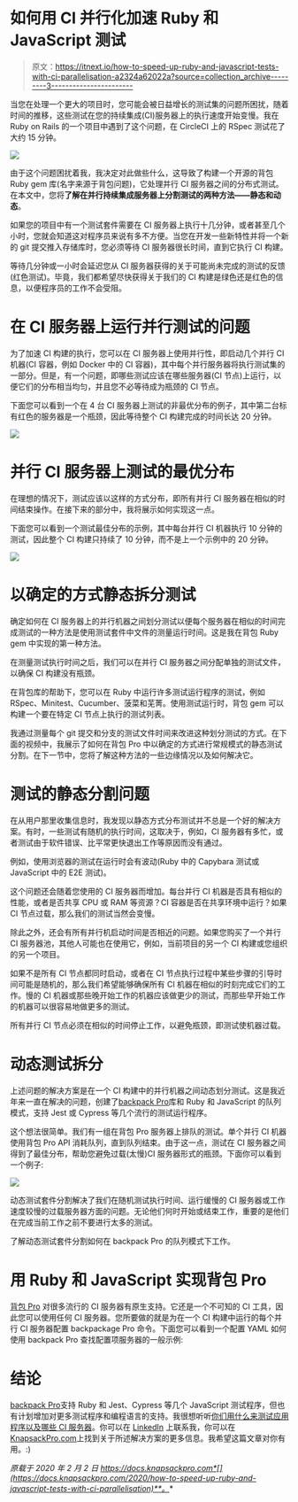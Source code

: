 # 如何用 CI 并行化加速 Ruby 和 JavaScript 测试

> 原文：<https://itnext.io/how-to-speed-up-ruby-and-javascript-tests-with-ci-parallelisation-a2324a62022a?source=collection_archive---------3----------------------->

当您在处理一个更大的项目时，您可能会被日益增长的测试集的问题所困扰，随着时间的推移，这些测试在您的持续集成(CI)服务器上的执行速度开始变慢。我在 Ruby on Rails 的一个项目中遇到了这个问题，在 CircleCI 上的 RSpec 测试花了大约 15 分钟。

![](img/c360b81f090be1f2b28b80e55e0b2561.png)

由于这个问题困扰着我，我决定对此做些什么，这导致了构建一个开源的背包 Ruby gem 库(名字来源于背包问题)，它处理并行 CI 服务器之间的分布式测试。在本文中，您将**了解在并行持续集成服务器上分割测试的两种方法——静态和动态**。

如果您的项目中有一个测试套件需要在 CI 服务器上执行十几分钟，或者甚至几个小时，您就会知道这对程序员来说有多不方便。当您在开发一些新特性并将一个新的 git 提交推入存储库时，您必须等待 CI 服务器很长时间，直到它执行 CI 构建。

等待几分钟或一小时会延迟您从 CI 服务器获得的关于可能尚未完成的测试的反馈(红色测试)。毕竟，我们都希望尽快获得关于我们的 CI 构建是绿色还是红色的信息，以便程序员的工作不会受阻。

# 在 CI 服务器上运行并行测试的问题

为了加速 CI 构建的执行，您可以在 CI 服务器上使用并行性，即启动几个并行 CI 机器(CI 容器，例如 Docker 中的 CI 容器)，其中每个并行服务器将执行测试集的一部分。但是，有一个问题，即哪些测试应该在哪些服务器(CI 节点)上运行，以便它们的分布相当均匀，并且您不必等待成为瓶颈的 CI 节点。

下面您可以看到一个在 4 台 CI 服务器上测试的非最优分布的例子，其中第二台标有红色的服务器是一个瓶颈，因此等待整个 CI 构建完成的时间长达 20 分钟。

![](img/e0ff47f312a2fa907c18ac3779ffe537.png)

# 并行 CI 服务器上测试的最优分布

在理想的情况下，测试应该以这样的方式分布，即所有并行 CI 服务器在相似的时间结束操作。在接下来的部分中，我将展示如何实现这一点。

下面您可以看到一个测试最佳分布的示例，其中每台并行 CI 机器执行 10 分钟的测试，因此整个 CI 构建只持续了 10 分钟，而不是上一个示例中的 20 分钟。

![](img/e8e34d65a66d7e6013536d23db44bce9.png)

# 以确定的方式静态拆分测试

确定如何在 CI 服务器上的并行机器之间划分测试以便每个服务器在相似的时间完成测试的一种方法是使用测试套件中文件的测量运行时间。这是我在背包 Ruby gem 中实现的第一种方法。

在测量测试执行时间之后，我们可以在并行 CI 服务器之间分配单独的测试文件，以确保 CI 构建没有瓶颈。

在背包库的帮助下，您可以在 Ruby 中运行许多测试运行程序的测试，例如 RSpec、Minitest、Cucumber、菠菜和芜菁。使用测试运行时，背包 gem 可以构建一个要在特定 CI 节点上执行的测试列表。

我通过测量每个 git 提交和分支的测试文件时间来改进这种划分测试的方式。在下面的视频中，我展示了如何在背包 Pro 中以确定的方式进行常规模式的静态测试分割。在下一节中，您将了解这种方法的一些边缘情况以及如何解决它。

# 测试的静态分割问题

在从用户那里收集信息时，我发现以静态方式分布测试并不总是一个好的解决方案。有时，一些测试有随机的执行时间，这取决于，例如，CI 服务器有多忙，或者测试由于软件错误、比平常更快退出工作等原因而没有通过。

例如，使用浏览器的测试在运行时会有波动(Ruby 中的 Capybara 测试或 JavaScript 中的 E2E 测试)。

这个问题还会随着您使用的 CI 服务器而增加。每台并行 CI 机器是否具有相似的性能，或者是否共享 CPU 或 RAM 等资源？CI 容器是否在共享环境中运行？如果 CI 节点过载，那么我们的测试当然会变慢。

除此之外，还会有所有并行机启动时间是否相近的问题。如果您购买了一个并行 CI 服务器池，其他人可能也在使用它，例如，当前项目的另一个 CI 构建或您组织的另一个项目。

如果不是所有 CI 节点都同时启动，或者在 CI 节点执行过程中某些步骤的引导时间可能是随机的，那么我们希望能够确保所有 CI 机器在相似的时刻完成它们的工作。慢的 CI 机器或那些晚开始工作的机器应该做更少的测试，而那些早开始工作的机器可以很容易地做更多的测试。

所有并行 CI 节点必须在相似的时间停止工作，以避免瓶颈，即测试使机器过载。

# 动态测试拆分

上述问题的解决方案是在一个 CI 构建中的并行机器之间动态划分测试。这是我近年来一直在解决的问题，创建了[backpack Pro](https://knapsackpro.com/?utm_source=medium&utm_medium=blog&utm_campaign=how-to-speed-up-ruby-and-javascript-tests-with-ci-parallelisation)库和 Ruby 和 JavaScript 的队列模式，支持 Jest 或 Cypress 等几个流行的测试运行程序。

这个想法很简单。我们有一组在背包 Pro 服务器上排队的测试。单个并行 CI 机器使用背包 Pro API 消耗队列，直到队列结束。由于这一点，测试在 CI 服务器之间得到了最佳分布，帮助您避免过载(太慢)CI 服务器形式的瓶颈。下面你可以看到一个例子:

![](img/6158e38a8d19e878eeb0154d4838df85.png)

动态测试套件分割解决了我们在随机测试执行时间、运行缓慢的 CI 服务器或工作速度较慢的过载服务器方面的问题。无论他们何时开始或结束工作，重要的是他们在完成当前工作之前不要进行太多的测试。

了解动态测试套件分割如何在 backpack Pro 的队列模式下工作。

# 用 Ruby 和 JavaScript 实现背包 Pro

[背包 Pro](https://knapsackpro.com/?utm_source=medium&utm_medium=blog&utm_campaign=how-to-speed-up-ruby-and-javascript-tests-with-ci-parallelisation) 对很多流行的 CI 服务器有原生支持。它还是一个不可知的 CI 工具，因此您可以使用任何 CI 服务器。您所要做的就是为在一个 CI 构建中运行的每个并行 CI 服务器配置 backpackage Pro 命令。下面您可以看到一个配置 YAML 如何使用 backpack Pro 查找配置项服务器的一般示例:

# 结论

[backpack Pro](https://knapsackpro.com/?utm_source=medium&utm_medium=blog&utm_campaign=how-to-speed-up-ruby-and-javascript-tests-with-ci-parallelisation)支持 Ruby 和 Jest、Cypress 等几个 JavaScript 测试程序，但也有计划增加对更多测试程序和编程语言的支持。我很想听听[你们用什么来测试应用程序以及哪些 CI 服务器](https://docs.google.com/forms/d/e/1FAIpQLSe7Z6k__VczmRMmXykjA5i2MVEA3nEJ90gbiIeCRjecWhPOig/viewform?hl=en)。你可以在 [LinkedIn](https://www.linkedin.com/in/arturtrzop/) 上联系我，你可以在[KnapsackPro.com](https://knapsackpro.com/?utm_source=medium&utm_medium=blog&utm_campaign=how-to-speed-up-ruby-and-javascript-tests-with-ci-parallelisation)上找到关于所述解决方案的更多信息。我希望这篇文章对你有用。:)

*原载于 2020 年 2 月 2 日 https://docs.knapsackpro.com*[](https://docs.knapsackpro.com/2020/how-to-speed-up-ruby-and-javascript-tests-with-ci-parallelisation)**。**